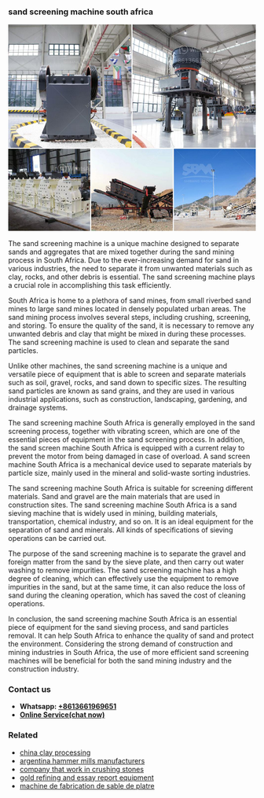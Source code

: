 <h3>sand screening machine south africa</h3><img src='1708408560.jpg' alt=''><p>The sand screening machine is a unique machine designed to separate sands and aggregates that are mixed together during the sand mining process in South Africa. Due to the ever-increasing demand for sand in various industries, the need to separate it from unwanted materials such as clay, rocks, and other debris is essential. The sand screening machine plays a crucial role in accomplishing this task efficiently.</p><p>South Africa is home to a plethora of sand mines, from small riverbed sand mines to large sand mines located in densely populated urban areas. The sand mining process involves several steps, including crushing, screening, and storing. To ensure the quality of the sand, it is necessary to remove any unwanted debris and clay that might be mixed in during these processes. The sand screening machine is used to clean and separate the sand particles.</p><p>Unlike other machines, the sand screening machine is a unique and versatile piece of equipment that is able to screen and separate materials such as soil, gravel, rocks, and sand down to specific sizes. The resulting sand particles are known as sand grains, and they are used in various industrial applications, such as construction, landscaping, gardening, and drainage systems.</p><p>The sand screening machine South Africa is generally employed in the sand screening process, together with vibrating screen, which are one of the essential pieces of equipment in the sand screening process. In addition, the sand screen machine South Africa is equipped with a current relay to prevent the motor from being damaged in case of overload. A sand screen machine South Africa is a mechanical device used to separate materials by particle size, mainly used in the mineral and solid-waste sorting industries.</p><p>The sand screening machine South Africa is suitable for screening different materials. Sand and gravel are the main materials that are used in construction sites. The sand screening machine South Africa is a sand sieving machine that is widely used in mining, building materials, transportation, chemical industry, and so on. It is an ideal equipment for the separation of sand and minerals. All kinds of specifications of sieving operations can be carried out.</p><p>The purpose of the sand screening machine is to separate the gravel and foreign matter from the sand by the sieve plate, and then carry out water washing to remove impurities. The sand screening machine has a high degree of cleaning, which can effectively use the equipment to remove impurities in the sand, but at the same time, it can also reduce the loss of sand during the cleaning operation, which has saved the cost of cleaning operations.</p><p>In conclusion, the sand screening machine South Africa is an essential piece of equipment for the sand sieving process, and sand particles removal. It can help South Africa to enhance the quality of sand and protect the environment. Considering the strong demand of construction and mining industries in South Africa, the use of more efficient sand screening machines will be beneficial for both the sand mining industry and the construction industry.</p><h3>Contact us</h3><ul><li><strong>Whatsapp:&nbsp;<a href="https://wa.me/8613661969651">+8613661969651</a></strong></li><li><a href="https://swt.shibang-china.com/?git&amp;zhl&amp;sand screening machine south africa"><strong>Online Service(chat now)</strong></a></li></ul><h3>Related</h3><ul><li><a href='china clay processing.md'>china clay processing</a></li><li><a href='argentina hammer mills manufacturers.md'>argentina hammer mills manufacturers</a></li><li><a href='company that work in crushing stones.md'>company that work in crushing stones</a></li><li><a href='gold refining and essay report equipment.md'>gold refining and essay report equipment</a></li><li><a href='machine de fabrication de sable de platre.md'>machine de fabrication de sable de platre</a></li></ul>